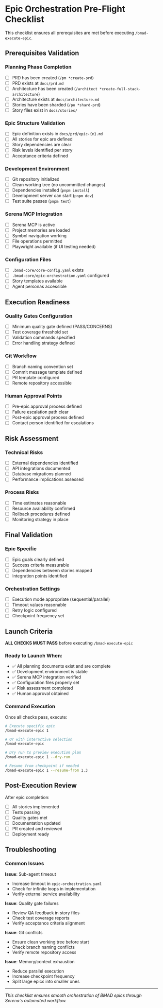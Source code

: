 # Epic Orchestration Pre-Flight Checklist

This checklist ensures all prerequisites are met before executing `/bmad-execute-epic`.

## Prerequisites Validation

### Planning Phase Completion
- [ ] PRD has been created (`/pm *create-prd`)
- [ ] PRD exists at `docs/prd.md`
- [ ] Architecture has been created (`/architect *create-full-stack-architecture`)
- [ ] Architecture exists at `docs/architecture.md`
- [ ] Stories have been sharded (`/po *shard-prd`)
- [ ] Story files exist in `docs/stories/`

### Epic Structure Validation
- [ ] Epic definition exists in `docs/prd/epic-{n}.md`
- [ ] All stories for epic are defined
- [ ] Story dependencies are clear
- [ ] Risk levels identified per story
- [ ] Acceptance criteria defined

### Development Environment
- [ ] Git repository initialized
- [ ] Clean working tree (no uncommitted changes)
- [ ] Dependencies installed (`pnpm install`)
- [ ] Development server can start (`pnpm dev`)
- [ ] Test suite passes (`pnpm test`)

### Serena MCP Integration
- [ ] Serena MCP is active
- [ ] Project memories are loaded
- [ ] Symbol navigation working
- [ ] File operations permitted
- [ ] Playwright available (if UI testing needed)

### Configuration Files
- [ ] `.bmad-core/core-config.yaml` exists
- [ ] `.bmad-core/epic-orchestration.yaml` configured
- [ ] Story templates available
- [ ] Agent personas accessible

## Execution Readiness

### Quality Gates Configuration
- [ ] Minimum quality gate defined (PASS/CONCERNS)
- [ ] Test coverage threshold set
- [ ] Validation commands specified
- [ ] Error handling strategy defined

### Git Workflow
- [ ] Branch naming convention set
- [ ] Commit message template defined
- [ ] PR template configured
- [ ] Remote repository accessible

### Human Approval Points
- [ ] Pre-epic approval process defined
- [ ] Failure escalation path clear
- [ ] Post-epic approval process defined
- [ ] Contact person identified for escalations

## Risk Assessment

### Technical Risks
- [ ] External dependencies identified
- [ ] API integrations documented
- [ ] Database migrations planned
- [ ] Performance implications assessed

### Process Risks
- [ ] Time estimates reasonable
- [ ] Resource availability confirmed
- [ ] Rollback procedures defined
- [ ] Monitoring strategy in place

## Final Validation

### Epic Specific
- [ ] Epic goals clearly defined
- [ ] Success criteria measurable
- [ ] Dependencies between stories mapped
- [ ] Integration points identified

### Orchestration Settings
- [ ] Execution mode appropriate (sequential/parallel)
- [ ] Timeout values reasonable
- [ ] Retry logic configured
- [ ] Checkpoint frequency set

## Launch Criteria

**ALL CHECKS MUST PASS** before executing `/bmad-execute-epic`

### Ready to Launch When:
- ✅ All planning documents exist and are complete
- ✅ Development environment is stable
- ✅ Serena MCP integration verified
- ✅ Configuration files properly set
- ✅ Risk assessment completed
- ✅ Human approval obtained

### Command Execution

Once all checks pass, execute:

```bash
# Execute specific epic
/bmad-execute-epic 1

# Or with interactive selection
/bmad-execute-epic

# Dry run to preview execution plan
/bmad-execute-epic 1 --dry-run

# Resume from checkpoint if needed
/bmad-execute-epic 1 --resume-from 1.3
```

## Post-Execution Review

After epic completion:

- [ ] All stories implemented
- [ ] Tests passing
- [ ] Quality gates met
- [ ] Documentation updated
- [ ] PR created and reviewed
- [ ] Deployment ready

## Troubleshooting

### Common Issues

**Issue**: Sub-agent timeout
- Increase timeout in `epic-orchestration.yaml`
- Check for infinite loops in implementation
- Verify external service availability

**Issue**: Quality gate failures
- Review QA feedback in story files
- Check test coverage reports
- Verify acceptance criteria alignment

**Issue**: Git conflicts
- Ensure clean working tree before start
- Check branch naming conflicts
- Verify remote repository access

**Issue**: Memory/context exhaustion
- Reduce parallel execution
- Increase checkpoint frequency
- Split large epics into smaller ones

---

*This checklist ensures smooth orchestration of BMAD epics through Serena's automated workflow.*